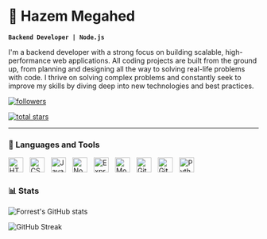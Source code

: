 # 👋 Hazem Megahed

**`Backend Developer | Node.js`**

I'm a backend developer with a strong focus on building scalable, high-performance web applications. All coding projects are built from the ground up, from planning and designing all the way to solving real-life problems with code. I thrive on solving complex problems and constantly seek to improve my skills by diving deep into new technologies and best practices.

   <p align="left">
      <a href="https://github.com/HazemSarhan?tab=followers">
         <img alt="followers" title="Follow me on Github" src="https://custom-icon-badges.demolab.com/github/followers/HazemSarhan?color=236ad3&labelColor=1155ba&style=for-the-badge&logo=person-add&label=Follow&logoColor=white"/></a>
   </p>
      <a href="https://github.com/HazemSarhan?tab=repositories&sort=stargazers">
         <img alt="total stars" title="Total stars on GitHub" src="https://custom-icon-badges.demolab.com/github/stars/HazemSarhan?color=55960c&style=for-the-badge&labelColor=488207&logo=star"/></a>

---

### 🧰 Languages and Tools
<img align="left" alt="HTML" width="30px" style="padding-right:10px;" src="https://cdn.jsdelivr.net/gh/devicons/devicon/icons/html5/html5-plain.svg" />
<img align="left" alt="CSS" width="30px" style="padding-right:10px;" src="https://cdn.jsdelivr.net/gh/devicons/devicon/icons/css3/css3-plain.svg" />
<img align="left" alt="JavaScript" width="30px" style="padding-right:10px;" src="https://cdn.jsdelivr.net/gh/devicons/devicon/icons/javascript/javascript-plain.svg" />
<img align="left" alt="NodeJS" width="30px" style="padding-right:10px;" src="https://cdn.jsdelivr.net/gh/devicons/devicon/icons/nodejs/nodejs-original.svg" />
<img align="left" alt="Express" width="30px" style="padding-right:10px;" src="https://cdn.jsdelivr.net/gh/devicons/devicon@latest/icons/express/express-original.svg" />
<img align="left" alt="MongoDB" width="30px" style="padding-right:10px;" src="https://cdn.jsdelivr.net/gh/devicons/devicon@latest/icons/mongodb/mongodb-original.svg" />
<img align="left" alt="GitHub" width="30px" style="padding-right:10px;" src="https://cdn.jsdelivr.net/gh/devicons/devicon/icons/github/github-original.svg" />
<img align="left" alt="Git" width="30px" style="padding-right:10px;" src="https://cdn.jsdelivr.net/gh/devicons/devicon/icons/git/git-original.svg" />
<img align="left" alt="Python" width="30px" style="padding-right:10px;" src="https://cdn.jsdelivr.net/gh/devicons/devicon/icons/python/python-plain.svg" />
<br />

#

### 📊 Stats

![Forrest's GitHub stats](https://github-readme-stats.vercel.app/api?username=HazemSarhan&show_icons=true&theme=gruvbox)

![GitHub Streak](https://streak-stats.demolab.com?user=HazemSarhan&theme=gruvbox&border_radius=4.5)

#
